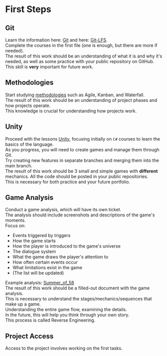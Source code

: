 # First Steps
## Git
Learn the information here: [Git](../general/git.md) and here: [Git-LFS](../general/git_lfs.md).  
Complete the courses in the first file (one is enough, but there are more if needed).  
The result of this work should be an understanding of what it is and why it's needed, as well as some practice with your public repository on GitHub.  
This skill is __very__ important for future work.

## Methodologies
Start studying [methodologies](../general/methodology.md) such as Agile, Kanban, and Waterfall.  
The result of this work should be an understanding of project phases and how projects operate.  
This knowledge is crucial for understanding how projects work.

## Unity
Proceed with the lessons [Unity](unity/leasons.md), focusing initially on `C#` courses to learn the basics of the language.  
As you progress, you will need to create games and manage them through Git.  
Try creating new features in separate branches and merging them into the main branch.  
The result of this work should be 3 small and simple games with __different__ mechanics. All the code should be posted in your public repositories.  
This is necessary for both practice and your future portfolio.

## Game Analysis
Conduct a game analysis, which will have its own ticket.  
The analysis should include screenshots and descriptions of the game's moments.  
Focus on:
- Events triggered by triggers
- How the game starts
- How the player is introduced to the game's universe
- The dialogue system
- What the game draws the player's attention to
- How often certain events occur
- What limitations exist in the game
- (The list will be updated)

Example analysis: [Summer_of_58](../../references/game/horror/summer_of_58/Summer_of_58.md)  
The result of this work should be a filled-out document with the game analysis.  
This is necessary to understand the stages/mechanics/sequences that make up a game.  
Understanding the entire game flow, examining the details.  
In the future, this will help you think through your own story.  
This process is called Reverse Engineering.

## Project Access
Access to the project involves working on the first tasks.
